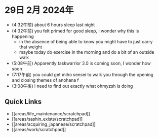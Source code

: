 # 29日 2月 2024年
- (4:32午前) about 6 hours sleep last night
- (4:32午前) you felt primed for good sleep, I wonder why this is happening
  - in the absence of being able to know you might have to just carry that weight
  - maybe today do exercise in the morning and do a bit of an outside walk
- (5:08午前) Apparently taskwarrior 3.0 is coming soon, I wonder how soon
- (7:17午前) you could get miho sensei to walk you through the opening and closing themes of anohana f
- (3:08午後) I need to find out exactly what ohmyzsh is doing



 



## Quick Links
- [[areas/life_maintenance/scratchpad]]
- [[areas/sashin_exists/scratchpad]]
- [[areas/acquiring_japanese/scratchpad]]
- [[areas/work/scratchpad]]
